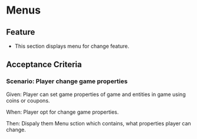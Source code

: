 # Menus

## Feature

- This section displays menu for change feature.

## Acceptance Criteria

### Scenario: Player change game properties

  Given: Player can set game properties of game and entities in game using coins or coupons.

  When: Player opt for change game properties.

  Then: Dispaly them Menu sction which contains, what properties player can change.
